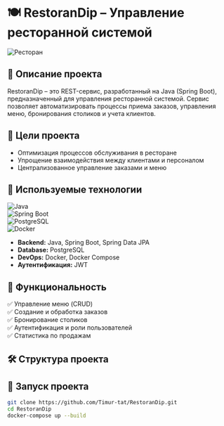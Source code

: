 # 🍽️ RestoranDip – Управление ресторанной системой  

![Ресторан](https://cdn.pixabay.com/photo/2017/08/10/03/47/restaurant-2616973_1280.jpg)  

## 📖 Описание проекта  
RestoranDip – это REST-сервис, разработанный на Java (Spring Boot), предназначенный для управления ресторанной системой. Сервис позволяет автоматизировать процессы приема заказов, управления меню, бронирования столиков и учета клиентов.  

## 🎯 Цели проекта  
- Оптимизация процессов обслуживания в ресторане  
- Упрощение взаимодействия между клиентами и персоналом  
- Централизованное управление заказами и меню  

## 🔧 Используемые технологии  
![Java](https://img.shields.io/badge/Java-ED8B00?style=for-the-badge&logo=java&logoColor=white)  
![Spring Boot](https://img.shields.io/badge/Spring%20Boot-6DB33F?style=for-the-badge&logo=spring&logoColor=white)  
![PostgreSQL](https://img.shields.io/badge/PostgreSQL-316192?style=for-the-badge&logo=postgresql)  
![Docker](https://img.shields.io/badge/Docker-2496ED?style=for-the-badge&logo=docker)  

- **Backend:** Java, Spring Boot, Spring Data JPA  
- **Database:** PostgreSQL  
- **DevOps:** Docker, Docker Compose  
- **Аутентификация:** JWT  

## 📌 Функциональность  
✅ Управление меню (CRUD)  
✅ Создание и обработка заказов  
✅ Бронирование столиков  
✅ Аутентификация и роли пользователей  
✅ Статистика по продажам  

## 🛠️ Структура проекта
## 🚀 Запуск проекта  
```bash
git clone https://github.com/Timur-tat/RestoranDip.git
cd RestoranDip
docker-compose up --build
